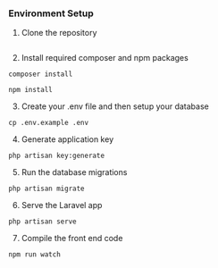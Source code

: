 ### Environment Setup

1. Clone the repository
```
```
2. Install required composer and npm packages
```
composer install

npm install
```
3. Create your .env file and then setup your database
```
cp .env.example .env
```
4. Generate application key
```
php artisan key:generate
```
5. Run the database migrations
```
php artisan migrate
```
6. Serve the Laravel app
```
php artisan serve
```
7. Compile the front end code
```
npm run watch
```
